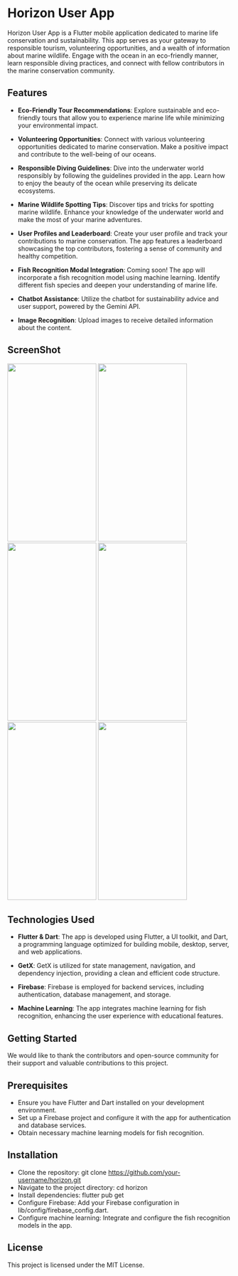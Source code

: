 
# Horizon User App

Horizon User App is a Flutter mobile application dedicated to marine life conservation and sustainability. This app serves as your gateway to responsible tourism, volunteering opportunities, and a wealth of information about marine wildlife. Engage with the ocean in an eco-friendly manner, learn responsible diving practices, and connect with fellow contributors in the marine conservation community.


## Features

- **Eco-Friendly Tour Recommendations**: Explore sustainable and eco-friendly tours that allow you to experience marine life while minimizing your environmental impact.

- **Volunteering Opportunities**: Connect with various volunteering opportunities dedicated to marine conservation. Make a positive impact and contribute to the well-being of our oceans.

- **Responsible Diving Guidelines**: Dive into the underwater world responsibly by following the guidelines provided in the app. Learn how to enjoy the beauty of the ocean while preserving its delicate ecosystems.

- **Marine Wildlife Spotting Tips**: Discover tips and tricks for spotting marine wildlife. Enhance your knowledge of the underwater world and make the most of your marine adventures.

- **User Profiles and Leaderboard**: Create your user profile and track your contributions to marine conservation. The app features a leaderboard showcasing the top contributors, fostering a sense of community and healthy competition.

- **Fish Recognition Modal Integration**: Coming soon! The app will incorporate a fish recognition model using machine learning. Identify different fish species and deepen your understanding of marine life.

-  **Chatbot Assistance**: Utilize the chatbot for sustainability advice and user support, powered by the Gemini API.
 
- **Image Recognition**: Upload images to receive detailed information about the content.

## ScreenShot
<img src="https://github.com/Pankaj0405/Horizon/assets/91046820/ba97773a-512a-40c2-9242-fc36e6b59ea8" height="400" width="200">
<img src="https://github.com/Pankaj0405/Horizon/assets/91046820/5ea46107-e55b-4c7c-bb18-d67822b180cc" height="400" width="200">
<img src="https://github.com/Pankaj0405/Horizon/assets/91046820/d397c69b-126d-465b-8527-9551e91075bb" height="400" width="200">
<img src="https://github.com/Pankaj0405/Horizon/assets/91046820/3d18e6bd-be11-469a-a940-4e6c8e8d6639" height="400" width="200">
<img src="https://github.com/Pankaj0405/Horizon/assets/91046820/63e3443f-d7ca-4bb4-8361-9ca56719de78" height="400" width="200">
<img src="https://github.com/Pankaj0405/Horizon/assets/91046820/81923392-3c98-49ed-a3df-2754630cc521" height="400" width="200">


## Technologies Used

- **Flutter & Dart**: The app is developed using Flutter, a UI toolkit, and Dart, a programming language optimized for building mobile, desktop, server, and web applications.

- **GetX**: GetX is utilized for state management, navigation, and dependency injection, providing a clean and efficient code structure.

- **Firebase**: Firebase is employed for backend services, including authentication, database management, and storage.

- **Machine Learning**: The app integrates machine learning for fish recognition, enhancing the user experience with educational features.



## Getting Started

We would like to thank the contributors and open-source community for their support and valuable contributions to this project.
## Prerequisites

- Ensure you have Flutter and Dart installed on your development environment.
- Set up a Firebase project and configure it with the app for authentication and database services.
- Obtain necessary machine learning models for fish recognition.

## Installation

- Clone the repository: git clone https://github.com/your-username/horizon.git
- Navigate to the project directory: cd horizon
- Install dependencies: flutter pub get
- Configure Firebase: Add your Firebase configuration in lib/config/firebase_config.dart.
- Configure machine learning: Integrate and configure the fish recognition models in the app.
## License

This project is licensed under the MIT License.

